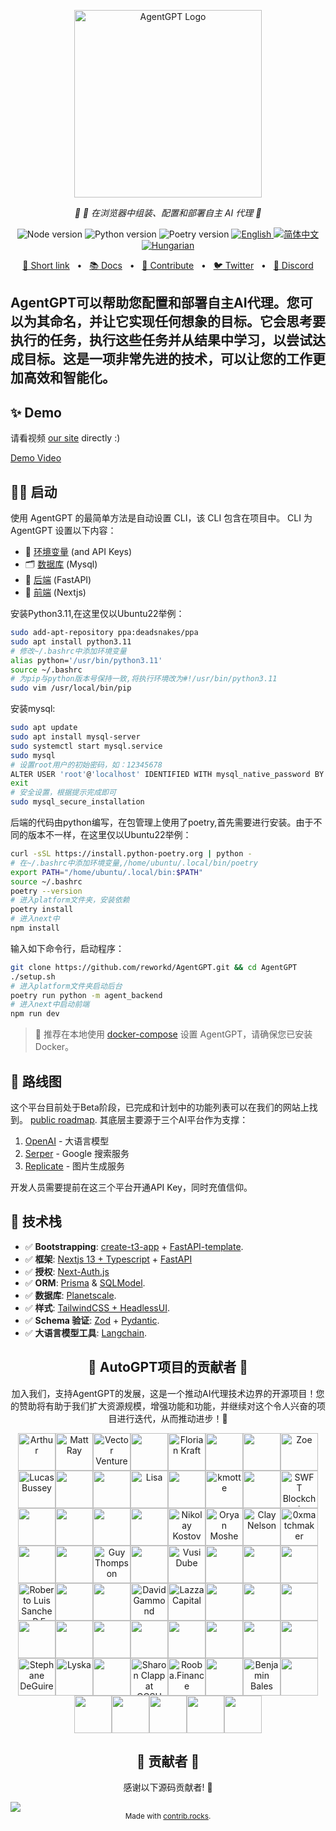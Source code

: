 <p align="center">
  <img src="https://raw.githubusercontent.com/reworkd/AgentGPT/main/next/public/banner.png" height="300" alt="AgentGPT Logo"/>
</p>
<p align="center">
  <em>🤖 🤖 在浏览器中组装、配置和部署自主 AI 代理  🤖 </em>
</p>
<p align="center">
  <img alt="Node version" src="https://img.shields.io/static/v1?label=node&message=%20%3E=18&logo=node.js&color=2334D058" />
  <img alt="Python version" src="https://img.shields.io/badge/python-%E2%89%A53.10-blue" />
  <img alt="Poetry version" src="https://img.shields.io/badge/poetry-%E2%89%A51.5.1-lightgrey" />
  <a href="https://github.com/reworkd/AgentGPT/blob/master/README.md">
    <img src="https://img.shields.io/badge/lang-English-blue.svg" alt="English">
  </a>
  <a href="https://github.com/reworkd/AgentGPT/blob/master/docs/README.zh-HANS.md">
    <img src="https://img.shields.io/badge/lang-简体中文-red.svg" alt="简体中文">
  </a>
  <a href="https://github.com/reworkd/AgentGPT/blob/master/docs/README.hu-Cs4K1Sr4C.md">
    <img src="https://img.shields.io/badge/lang-Hungarian-red.svg" alt="Hungarian">
  </a>
</p>

<p align="center">
<a href="https://agentgpt.reworkd.ai">🔗 Short link</a>
<span>&nbsp;&nbsp;•&nbsp;&nbsp;</span>
<a href="https://docs.reworkd.ai/">📚 Docs</a>
<span>&nbsp;&nbsp;•&nbsp;&nbsp;</span>
<a href="https://docs.reworkd.ai/contributing">🤝 Contribute</a>
<span>&nbsp;&nbsp;•&nbsp;&nbsp;</span>
<a href="https://twitter.com/reworkdai">🐦 Twitter</a>
<span>&nbsp;&nbsp;•&nbsp;&nbsp;</span>
<a href="https://discord.gg/gcmNyAAFfV">📢 Discord</a>
</p>

AgentGPT可以帮助您配置和部署自主AI代理。您可以为其命名，并让它实现任何想象的目标。它会思考要执行的任务，执行这些任务并从结果中学习，以尝试达成目标。这是一项非常先进的技术，可以让您的工作更加高效和智能化。
---

## ✨ Demo
请看视频 [our site](https://agentgpt.reworkd.ai) directly :)

[Demo Video](https://github.com/reworkd/AgentGPT/assets/50181239/5348e44a-29a5-4280-a06b-fe1429a8d99e)


## 👨‍🚀 启动

使用 AgentGPT 的最简单方法是自动设置 CLI，该 CLI 包含在项目中。
CLI 为 AgentGPT 设置以下内容：
- 🔐 [环境变量](https://github.com/reworkd/AgentGPT/blob/main/.env.example) (and API Keys)
- 🗂️ [数据库](https://github.com/reworkd/AgentGPT/tree/main/db) (Mysql)
- 🤖 [后端](https://github.com/reworkd/AgentGPT/tree/main/platform) (FastAPI)
- 🎨 [前端](https://github.com/reworkd/AgentGPT/tree/main/next) (Nextjs)

安装Python3.11,在这里仅以Ubuntu22举例：
```bash
sudo add-apt-repository ppa:deadsnakes/ppa
sudo apt install python3.11
# 修改~/.bashrc中添加环境变量
alias python='/usr/bin/python3.11'
source ~/.bashrc
# 为pip与python版本号保持一致,将执行环境改为#!/usr/bin/python3.11
sudo vim /usr/local/bin/pip

```
安装mysql:
```bash
sudo apt update
sudo apt install mysql-server
sudo systemctl start mysql.service
sudo mysql
# 设置root用户的初始密码，如：12345678
ALTER USER 'root'@'localhost' IDENTIFIED WITH mysql_native_password BY 'YOUR_PASSWORD';
exit
# 安全设置，根据提示完成即可
sudo mysql_secure_installation
```

后端的代码由python编写，在包管理上使用了poetry,首先需要进行安装。由于不同的版本不一样，在这里仅以Ubuntu22举例：
```bash
curl -sSL https://install.python-poetry.org | python -
# 在~/.bashrc中添加环境变量,/home/ubuntu/.local/bin/poetry
export PATH="/home/ubuntu/.local/bin:$PATH"
source ~/.bashrc
poetry --version
# 进入platform文件夹，安装依赖
poetry install
# 进入next中
npm install
```

输入如下命令行，启动程序：
```bash
git clone https://github.com/reworkd/AgentGPT.git && cd AgentGPT
./setup.sh
# 进入platform文件夹启动后台
poetry run python -m agent_backend
# 进入next中启动前端
npm run dev
```

> 🐳  推荐在本地使用 [docker-compose](https://www.docker.com/) 设置 AgentGPT，请确保您已安装 Docker。

## 🎉 路线图

这个平台目前处于Beta阶段，已完成和计划中的功能列表可以在我们的网站上找到。 [public roadmap](https://docs.reworkd.ai/roadmap).
其底层主要源于三个AI平台作为支撑：

1. [OpenAI](https://openai.com/) - 大语言模型
2. [Serper](https://serper.dev/) - Google 搜索服务
3. [Replicate](https://replicate.com/) - 图片生成服务

开发人员需要提前在这三个平台开通API Key，同时充值信仰。

## 🚀 技术栈

- ✅ **Bootstrapping**: [create-t3-app](https://create.t3.gg) + [FastAPI-template](https://github.com/s3rius/FastAPI-template).
- ✅ **框架**: [Nextjs 13 + Typescript](https://nextjs.org/) + [FastAPI](https://fastapi.tiangolo.com/)
- ✅ **授权**: [Next-Auth.js](https://next-auth.js.org)
- ✅ **ORM**: [Prisma](https://prisma.io) & [SQLModel](https://sqlmodel.tiangolo.com/).
- ✅ **数据库**: [Planetscale](https://planetscale.com/).
- ✅ **样式**: [TailwindCSS + HeadlessUI](https://tailwindcss.com).
- ✅ **Schema 验证**: [Zod](https://github.com/colinhacks/zod) + [Pydantic](https://sqlmodel.tiangolo.com/).
- ✅ **大语言模型工具**: [Langchain](https://github.com/hwchase17/langchain).


<h2 align="center">
💝 AutoGPT项目的贡献者 💝
</h2>

<p align="center">
加入我们，支持AgentGPT的发展，这是一个推动AI代理技术边界的开源项目！您的赞助将有助于我们扩大资源规模，增强功能和功能，并继续对这个令人兴奋的项目进行迭代，从而推动进步！🚀
</p>

<p align="center">
<!-- sponsors --><a href="https://github.com/arthurbnhm"><img src="https://github.com/arthurbnhm.png" width="60px" alt="Arthur" /></a><a href="https://github.com/mrayonnaise"><img src="https://github.com/mrayonnaise.png" width="60px" alt="Matt Ray" /></a><a href="https://github.com/jd3655"><img src="https://github.com/jd3655.png" width="60px" alt="Vector Ventures" /></a><a href="https://github.com/durairajasivam"><img src="https://github.com/durairajasivam.png" width="60px" alt="" /></a><a href="https://github.com/floriank"><img src="https://github.com/floriank.png" width="60px" alt="Florian Kraft" /></a><a href="https://github.com/localecho"><img src="https://github.com/localecho.png" width="60px" alt="" /></a><a href="https://github.com/fireheat135"><img src="https://github.com/fireheat135.png" width="60px" alt="" /></a><a href="https://github.com/zoelidity"><img src="https://github.com/zoelidity.png" width="60px" alt="Zoe" /></a><a href="https://github.com/busseyl"><img src="https://github.com/busseyl.png" width="60px" alt="Lucas Bussey" /></a><a href="https://github.com/DuanChaori"><img src="https://github.com/DuanChaori.png" width="60px" alt="" /></a><a href="https://github.com/jukwaphil1"><img src="https://github.com/jukwaphil1.png" width="60px" alt="" /></a><a href="https://github.com/lisa-ee"><img src="https://github.com/lisa-ee.png" width="60px" alt="Lisa" /></a><a href="https://github.com/VulcanT"><img src="https://github.com/VulcanT.png" width="60px" alt="" /></a><a href="https://github.com/kman62"><img src="https://github.com/kman62.png" width="60px" alt="kmotte" /></a><a href="https://github.com/Haithamhaj"><img src="https://github.com/Haithamhaj.png" width="60px" alt="" /></a><a href="https://github.com/SwftCoins"><img src="https://github.com/SwftCoins.png" width="60px" alt="SWFT Blockchain" /></a><a href="https://github.com/ChevalierzA"><img src="https://github.com/ChevalierzA.png" width="60px" alt="" /></a><a href="https://github.com/research-developer"><img src="https://github.com/research-developer.png" width="60px" alt="" /></a><a href="https://github.com/Mitchell-Coder-New"><img src="https://github.com/Mitchell-Coder-New.png" width="60px" alt="" /></a><a href="https://github.com/Trecares"><img src="https://github.com/Trecares.png" width="60px" alt="" /></a><a href="https://github.com/nnkostov"><img src="https://github.com/nnkostov.png" width="60px" alt="Nikolay Kostov" /></a><a href="https://github.com/oryanmoshe"><img src="https://github.com/oryanmoshe.png" width="60px" alt="Oryan Moshe" /></a><a href="https://github.com/ClayNelson"><img src="https://github.com/ClayNelson.png" width="60px" alt="Clay Nelson" /></a><a href="https://github.com/0xmatchmaker"><img src="https://github.com/0xmatchmaker.png" width="60px" alt="0xmatchmaker" /></a><a href="https://github.com/carlosbartolomeu"><img src="https://github.com/carlosbartolomeu.png" width="60px" alt="" /></a><a href="https://github.com/Agronobeetles"><img src="https://github.com/Agronobeetles.png" width="60px" alt="" /></a><a href="https://github.com/CloudyGuyThompson"><img src="https://github.com/CloudyGuyThompson.png" width="60px" alt="Guy Thompson" /></a><a href="https://github.com/Jhonvolt17"><img src="https://github.com/Jhonvolt17.png" width="60px" alt="" /></a><a href="https://github.com/sirswali"><img src="https://github.com/sirswali.png" width="60px" alt="Vusi Dube" /></a><a href="https://github.com/Tweezamiza"><img src="https://github.com/Tweezamiza.png" width="60px" alt="" /></a><a href="https://github.com/DixonFyre"><img src="https://github.com/DixonFyre.png" width="60px" alt="" /></a><a href="https://github.com/jenius-eagle"><img src="https://github.com/jenius-eagle.png" width="60px" alt="" /></a><a href="https://github.com/CubanCongaMan"><img src="https://github.com/CubanCongaMan.png" width="60px" alt="Roberto Luis Sanchez, P.E., P.G.; D,GE; F.ASCE" /></a><a href="https://github.com/cskrobec"><img src="https://github.com/cskrobec.png" width="60px" alt="" /></a><a href="https://github.com/Jahmazon"><img src="https://github.com/Jahmazon.png" width="60px" alt="" /></a><a href="https://github.com/ISDAworld"><img src="https://github.com/ISDAworld.png" width="60px" alt="David Gammond" /></a><a href="https://github.com/lazzacapital"><img src="https://github.com/lazzacapital.png" width="60px" alt="Lazza Capital" /></a><a href="https://github.com/OptionalJoystick"><img src="https://github.com/OptionalJoystick.png" width="60px" alt="" /></a><a href="https://github.com/rodolfoguzzi"><img src="https://github.com/rodolfoguzzi.png" width="60px" alt="" /></a><a href="https://github.com/bluecat2210"><img src="https://github.com/bluecat2210.png" width="60px" alt="" /></a><a href="https://github.com/dactylogram9"><img src="https://github.com/dactylogram9.png" width="60px" alt="" /></a><a href="https://github.com/RUFreeJAC63"><img src="https://github.com/RUFreeJAC63.png" width="60px" alt="" /></a><a href="https://github.com/cecilmiles"><img src="https://github.com/cecilmiles.png" width="60px" alt="" /></a><a href="https://github.com/Djarielm007"><img src="https://github.com/Djarielm007.png" width="60px" alt="" /></a><a href="https://github.com/mikenj07"><img src="https://github.com/mikenj07.png" width="60px" alt="" /></a><a href="https://github.com/SvetaMolusk"><img src="https://github.com/SvetaMolusk.png" width="60px" alt="" /></a><a href="https://github.com/wuminkung"><img src="https://github.com/wuminkung.png" width="60px" alt="" /></a><a href="https://github.com/zhoumo1221"><img src="https://github.com/zhoumo1221.png" width="60px" alt="" /></a><a href="https://github.com/Stefan6666XXX"><img src="https://github.com/Stefan6666XXX.png" width="60px" alt="Stephane DeGuire" /></a><a href="https://github.com/lyska"><img src="https://github.com/lyska.png" width="60px" alt="Lyska" /></a><a href="https://github.com/KurganKolde"><img src="https://github.com/KurganKolde.png" width="60px" alt="" /></a><a href="https://github.com/sclappccsu"><img src="https://github.com/sclappccsu.png" width="60px" alt="Sharon Clapp at CCSU" /></a><a href="https://github.com/Rooba-Finance"><img src="https://github.com/Rooba-Finance.png" width="60px" alt="Rooba.Finance" /></a><a href="https://github.com/ferienhausmiete"><img src="https://github.com/ferienhausmiete.png" width="60px" alt="" /></a><a href="https://github.com/benjaminbales"><img src="https://github.com/benjaminbales.png" width="60px" alt="Benjamin Bales" /></a><a href="https://github.com/pimentel233"><img src="https://github.com/pimentel233.png" width="60px" alt="" /></a><a href="https://github.com/PinkyWobbles"><img src="https://github.com/PinkyWobbles.png" width="60px" alt="" /></a><a href="https://github.com/jconroy11"><img src="https://github.com/jconroy11.png" width="60px" alt="" /></a><a href="https://github.com/DavidJamesRotenberg"><img src="https://github.com/DavidJamesRotenberg.png" width="60px" alt="" /></a><a href="https://github.com/antecochat"><img src="https://github.com/antecochat.png" width="60px" alt="" /></a><a href="https://github.com/RealBonOfaSitch"><img src="https://github.com/RealBonOfaSitch.png" width="60px" alt="" /></a><!-- sponsors -->
</p>

<h2 align="center">
💪 贡献者 💪
</h2>

<p align="center">
感谢以下源码贡献者! 🙏
</p>

<a href="https://github.com/reworkd/agentgpt/graphs/contributors">
  <img src="https://contrib.rocks/image?repo=reworkd/agentgpt" />
</a>

<div align="center">
<sub>Made with <a href="https://contrib.rocks">contrib.rocks</a>.</sub>
</div>
